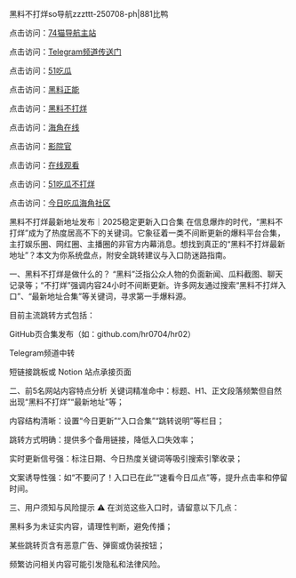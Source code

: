黑料不打烊so导航zzzttt-250708-ph|881比鸭

点击访问：<a href="https://74mao.com/">74猫导航主站</a>

点击访问：<a href="https://74mao.com/">Telegram频道传送门</a>

点击访问：<a href="https://ji333.pages.dev/">51吃瓜</a>

点击访问：<a href="https://ji99.pages.dev/">黑料正能</a>

点击访问：<a href="https://gdas.pages.dev/">黑料不打烊</a>

点击访问：<a href="https://jha.pages.dev/">海角在线</a>

点击访问：<a href="https://sdbsd.pages.dev/">影院官</a>

点击访问：<a href="https://gbs-3wd.pages.dev/">在线观看</a>

点击访问：<a href="https://sdfsh.pages.dev/">51吃瓜不打烊</a>

点击访问：<a href="https://ert-6he.pages.dev/">今日吃瓜海角社区</a>

黑料不打烊最新地址发布｜2025稳定更新入口合集
在信息爆炸的时代，“黑料不打烊”成为了热度居高不下的关键词。它象征着一类不间断更新的爆料平台合集，主打娱乐圈、网红圈、主播圈的非官方内幕消息。想找到真正的“黑料不打烊最新地址”？本文为你系统盘点，附安全跳转建议与入口防迷路指南。

一、黑料不打烊是做什么的？
“黑料”泛指公众人物的负面新闻、瓜料截图、聊天记录等；“不打烊”强调内容24小时不间断更新。许多网友通过搜索“黑料不打烊入口”、“最新地址合集”等关键词，寻求第一手爆料源。

目前主流跳转方式包括：

GitHub页合集发布（如：github.com/hr0704/hr02）

Telegram频道中转

短链接跳板或 Notion 站点承接页面

二、前5名网站内容特点分析
关键词精准命中：标题、H1、正文段落频繁但自然出现“黑料不打烊”“最新地址”等；

内容结构清晰：设置“今日更新”“入口合集”“跳转说明”等栏目；

跳转方式明确：提供多个备用链接，降低入口失效率；

实时更新信号强：标注日期、今日热度关键词等吸引搜索引擎收录；

文案诱导性强：如“不要问了！入口已在此”“速看今日瓜点”等，提升点击率和停留时间。

三、用户须知与风险提示
⚠️ 在浏览这些入口时，请留意以下几点：

黑料多为未证实内容，请理性判断，避免传播；

某些跳转页含有恶意广告、弹窗或伪装按钮；

频繁访问相关内容可能引发隐私和法律风险。
